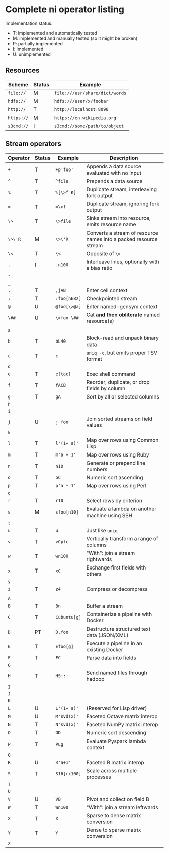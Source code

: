 # Complete ni operator listing
Implementation status:
- T: implemented and automatically tested
- M: implemented and manually tested (so it might be broken)
- P: partially implemented
- I: implemented
- U: unimplemented

## Resources
Scheme     | Status | Example
-----------|--------|--------
`file://`  | M      | `file:///usr/share/dict/words`
`hdfs://`  | M      | `hdfs:///user/x/foobar`
`http://`  | T      | `http://localhost:8090`
`https://` | M      | `https://en.wikipedia.org`
`s3cmd://` | I      | `s3cmd://some/path/to/object`

## Stream operators
Operator | Status | Example      | Description
---------|--------|--------------|------------
`+`      | T      | `+p'foo'`    | Appends a data source evaluated with no input
`^`      | T      | `^file`      | Prepends a data source
`%`      | T      | `%[\>f K]`   | Duplicate stream, interleaving fork output
`=`      | T      | `=\>f`       | Duplicate stream, ignoring fork output
`\>`     | T      | `\>file`     | Sinks stream into resource, emits resource name
`\>\'R`  | M      | `\>\'R`      | Converts a stream of resource names into a packed resource stream
`\<`     | T      | `\<`         | Opposite of `\>`
`.`      | I      | `.n100`      | Interleave lines, optionally with a bias ratio
`-`      |        |              |
`_`      |        |              |
`,`      | T      | `,jAB`       | Enter cell context
`:`      | T      | `:foo[nE8z]` | Checkpointed stream
`@`      | U      | `@foo[\>@a]` | Enter named-gensym context
`\##`    | U      | `\>foo \##`  | Cat **and then obliterate** named resource(s)
         |        |              |
`a`      |        |              |
`b`      | T      | `bL40`       | Block-read and unpack binary data
`c`      | T      | `c`          | `uniq -c`, but emits proper TSV format
`d`      |        |              |
`e`      | T      | `e[tac]`     | Exec shell command
`f`      | T      | `fACB`       | Reorder, duplicate, or drop fields by column
`g`      | T      | `gA`         | Sort by all or selected columns
`h`      |        |              |
`i`      |        |              |
`j`      | U      | `j foo`      | Join sorted streams on field values
`k`      |        |              |
`l`      | T      | `l'(1+ a)'`  | Map over rows using Common Lisp
`m`      | T      | `m'a + 1'`   | Map over rows using Ruby
`n`      | T      | `n10`        | Generate or prepend line numbers
`o`      | T      | `oC`         | Numeric sort ascending
`p`      | T      | `p'a + 1'`   | Map over rows using Perl
`q`      |        |              |
`r`      | T      | `r10`        | Select rows by criterion
`s`      | M      | `sfoo[n10]`  | Evaluate a lambda on another machine using SSH
`t`      |        |              |
`u`      | T      | `u`          | Just like `uniq`
`v`      | T      | `vCplc`      | Vertically transform a range of columns
`w`      | T      | `wn100`      | "With": join a stream rightwards
`x`      | T      | `xC`         | Exchange first fields with others
`y`      |        |              |
`z`      | T      | `z4`         | Compress or decompress
         |        |              |
`A`      |        |              |
`B`      | T      | `Bn`         | Buffer a stream
`C`      | T      | `Cubuntu[g]` | Containerize a pipeline with Docker
`D`      | PT     | `D.foo`      | Destructure structured text data (JSON/XML)
`E`      | T      | `Efoo[g]`    | Execute a pipeline in an existing Docker
`F`      | T      | `FC`         | Parse data into fields
`G`      |        |              |
`H`      | T      | `HS:::`      | Send named files through hadoop
`I`      |        |              |
`J`      |        |              |
`K`      |        |              |
`L`      | U      | `L'(1+ a)'`  | (Reserved for Lisp driver)
`M`      | U      | `M'svd(x)'`  | Faceted Octave matrix interop
`N`      | T      | `N'svd(x)'`  | Faceted NumPy matrix interop
`O`      | T      | `OD`         | Numeric sort descending
`P`      | T      | `PLg`        | Evaluate Pyspark lambda context
`Q`      |        |              |
`R`      | U      | `R'a+1'`     | Faceted R matrix interop
`S`      | T      | `S16[rx100]` | Scale across multiple processes
`T`      |        |              |
`U`      |        |              |
`V`      | U      | `VB`         | Pivot and collect on field B
`W`      | T      | `Wn100`      | "With": join a stream leftwards
`X`      | T      | `X`          | Sparse to dense matrix conversion
`Y`      | T      | `Y`          | Dense to sparse matrix conversion
`Z`      |        |              |
